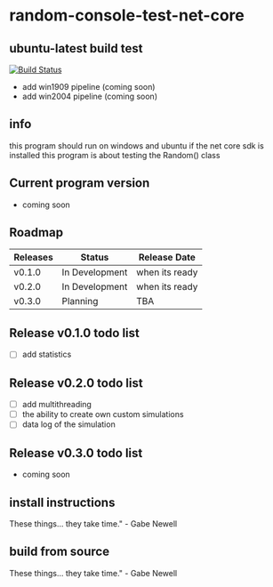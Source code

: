 # random-console-test-net-core
## ubuntu-latest build test
[![Build Status](https://dev.azure.com/matzemail2434545/user3748/_apis/build/status/user3748.random-console-test-net-core?branchName=master)](https://dev.azure.com/matzemail2434545/user3748/_build/latest?definitionId=2&branchName=master)
* add win1909 pipeline (coming soon)
* add win2004 pipeline (coming soon)
## info
this program should run on windows and ubuntu if the net core sdk is installed
this program is about testing the Random() class

## Current program version
* coming soon
## Roadmap

Releases | Status | Release Date
------------ | ------------- | -------------
v0.1.0 | In Development | when its ready
v0.2.0 | In Development | when its ready
v0.3.0 | Planning | TBA
## Release v0.1.0 todo list
- [ ] add statistics
## Release v0.2.0 todo list
- [ ] add multithreading
- [ ] the ability to create own custom simulations
- [ ] data log of the simulation
## Release v0.3.0 todo list
* coming soon
## install instructions
These things... they take time." - Gabe Newell
## build from source
These things... they take time." - Gabe Newell